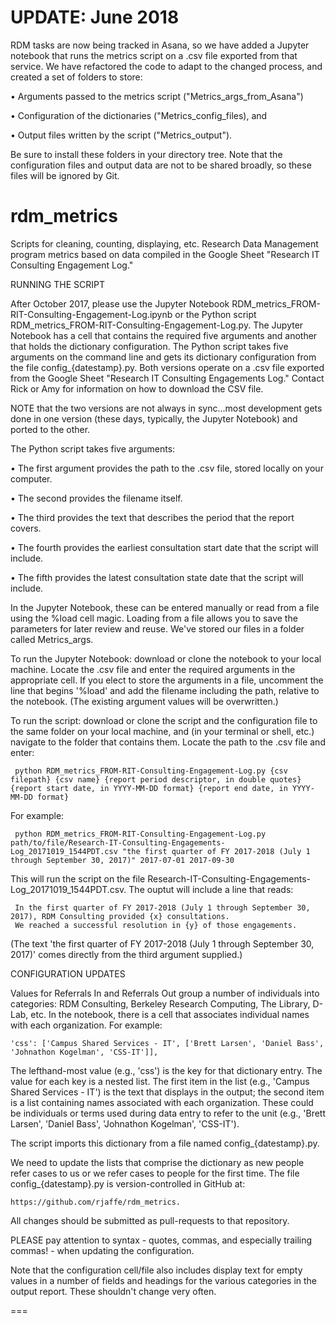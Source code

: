 # UPDATE: June 2018
RDM tasks are now being tracked in Asana, so we have added a Jupyter notebook that runs the metrics script on a .csv file exported from that service. We have refactored the code to adapt to the changed process, and created a set of folders to store: 

• Arguments passed to the metrics script ("Metrics_args_from_Asana")

• Configuration of the dictionaries ("Metrics_config_files), and

• Output files written by the script ("Metrics_output").

Be sure to install these folders in your directory tree. Note that the configuration files and output data are not to be shared broadly, so these files will be ignored by Git. 

# rdm_metrics
Scripts for cleaning, counting, displaying, etc. Research Data Management program metrics based on data compiled in the Google Sheet "Research IT Consulting Engagement Log."


RUNNING THE SCRIPT

After October 2017, please use the Jupyter Notebook RDM_metrics_FROM-RIT-Consulting-Engagement-Log.ipynb or the Python script RDM_metrics_FROM-RIT-Consulting-Engagement-Log.py. The Jupyter Notebook has a cell that contains the required five arguments and another that holds the dictionary configuration. The Python script takes five arguments on the command line and gets its dictionary configuration from the file config_{datestamp}.py. Both versions operate on a .csv file exported from the Google Sheet "Research IT Consulting Engagements Log." Contact Rick or Amy for information on how to download the CSV file.

NOTE that the two versions are not always in sync...most development gets done in one version (these days, typically, the Jupyter Notebook) and ported to the other.

The Python script takes five arguments: 

• The first argument provides the path to the .csv file, stored locally on your computer.

• The second provides the filename itself. 

• The third provides the text that describes the period that the report covers.

• The fourth provides the earliest consultation start date that the script will include.

• The fifth provides the latest consultation state date that the script will include.

In the Jupyter Notebook, these can be entered manually or read from a file using the %load cell magic. Loading from a file allows you to save the parameters for later review and reuse. We've stored our files in a folder called Metrics_args.

To run the Jupyter Notebook: download or clone the notebook to your local machine. Locate the .csv file and enter the required arguments in the appropriate cell. If you elect to store the arguments in a file, uncomment the line that begins '%load' and add the filename including the path, relative to the notebook. (The existing argument values will be overwritten.) 

To run the script: download or clone the script and the configuration file to the same folder on your local machine, and (in your terminal or shell, etc.) navigate to the folder that contains them. Locate the path to the .csv file and enter:

     python RDM_metrics_FROM-RIT-Consulting-Engagement-Log.py {csv filepath} {csv name} {report period descriptor, in double quotes} {report start date, in YYYY-MM-DD format} {report end date, in YYYY-MM-DD format}

For example:

     python RDM_metrics_FROM-RIT-Consulting-Engagement-Log.py path/to/file/Research-IT-Consulting-Engagements-Log_20171019_1544PDT.csv "the first quarter of FY 2017-2018 (July 1 through September 30, 2017)" 2017-07-01 2017-09-30
	 
This will run the script on the file Research-IT-Consulting-Engagements-Log_20171019_1544PDT.csv. The ouptut will include a line that reads:

     In the first quarter of FY 2017-2018 (July 1 through September 30, 2017), RDM Consulting provided {x} consultations.
     We reached a successful resolution in {y} of those engagements.

(The text 'the first quarter of FY 2017-2018 (July 1 through September 30, 2017)' comes directly from the third argument supplied.)

CONFIGURATION UPDATES

Values for Referrals In and Referrals Out group a number of individuals into categories: RDM Consulting, Berkeley Research Computing, The Library, D-Lab, etc. In the notebook, there is a cell that associates individual names with each organization. For example:

    'css': ['Campus Shared Services - IT', ['Brett Larsen', 'Daniel Bass', 'Johnathon Kogelman', 'CSS-IT']],

The lefthand-most value (e.g., 'css') is the key for that dictionary entry. The value for each key is a nested list. The first item in the list (e.g., 'Campus Shared Services - IT') is the text that displays in the output; the second item is a list containing names associated with each organization. These could be individuals or terms used during data entry to refer to the unit (e.g., 'Brett Larsen', 'Daniel Bass', 'Johnathon Kogelman', 'CSS-IT').

The script imports this dictionary from a file named config_{datestamp}.py.
 
We need to update the lists that comprise the dictionary as new people refer cases to us or we refer cases to people for the first time. The file config_{datestamp}.py is version-controlled in GitHub at:

    https://github.com/rjaffe/rdm_metrics.

All changes should be submitted as pull-requests to that repository.

PLEASE pay attention to syntax - quotes, commas, and especially trailing commas! - when updating the configuration.

Note that the configuration cell/file also includes display text for empty values in a number of fields and headings for the various categories in the output report. These shouldn't change very often.

===

